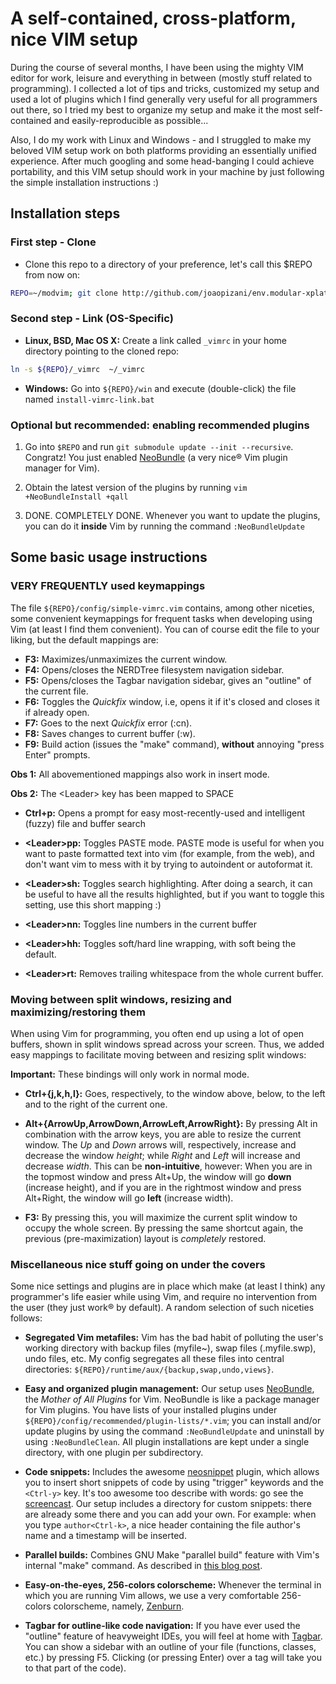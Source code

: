 A self-contained, cross-platform, nice  VIM setup
=================================================
During the course of several months, I have been using the mighty VIM editor for work, leisure and everything in between (mostly stuff related to programming).
I collected a lot of tips and tricks, customized my setup and used a lot of plugins which I find generally very useful for all programmers out there,
so I tried my best to organize my setup and make it the most self-contained and easily-reproducible as possible...

Also, I do my work with Linux and Windows - and I struggled to make my beloved VIM setup work on both platforms providing an essentially unified experience.
After much googling and some head-banging I could achieve portability,
and this VIM setup should work in your machine by just following the simple installation instructions :)


Installation steps
------------------

### First step - Clone
 * Clone this repo to a directory of your preference, let's call this $REPO from now on:

```bash
REPO=~/modvim; git clone http://github.com/joaopizani/env.modular-xplatform-vim-cfg.git $REPO
```

### Second step - Link (OS-Specific) ###

 * **Linux, BSD, Mac OS X:** Create a link called `_vimrc` in your home directory pointing to the cloned repo:

```bash
ln -s ${REPO}/_vimrc  ~/_vimrc
```

 * **Windows:** Go into `${REPO}/win` and execute (double-click) the file named `install-vimrc-link.bat`


### Optional but recommended: enabling recommended plugins

 1. Go into `$REPO` and run `git submodule update --init --recursive`.
    Congratz! You just enabled [NeoBundle](https://github.com/Shougo/neobundle.vim) (a very nice® Vim plugin manager for Vim).

 2. Obtain the latest version of the plugins by running `vim +NeoBundleInstall +qall`

 3. DONE. COMPLETELY DONE.
    Whenever you want to update the plugins, you can do it **inside** Vim by running the command `:NeoBundleUpdate`



Some basic usage instructions
-----------------------------

### VERY FREQUENTLY used keymappings

The file `${REPO}/config/simple-vimrc.vim` contains, among other niceties, some convenient keymappings for frequent tasks when developing using Vim (at least I find them convenient).
You can of course edit the file to your liking, but the default mappings are:

 * **F3:** Maximizes/unmaximizes the current window.
 * **F4:** Opens/closes the NERDTree filesystem navigation sidebar.
 * **F5:** Opens/closes the Tagbar navigation sidebar, gives an "outline" of the current file.
 * **F6:** Toggles the *Quickfix* window, i.e, opens it if it's closed and closes it if already open.
 * **F7:** Goes to the next *Quickfix* error (:cn).
 * **F8:** Saves changes to current buffer (:w).
 * **F9:** Build action (issues the "make" command), **without** annoying "press Enter" prompts.

**Obs 1:** All abovementioned mappings also work in insert mode.

**Obs 2:** The \<Leader\> key has been mapped to SPACE

 * **Ctrl+p:** Opens a prompt for easy most-recently-used and intelligent (fuzzy) file and buffer search

 * **\<Leader\>pp:** Toggles PASTE mode.
   PASTE mode is useful for when you want to paste formatted text into vim (for example, from the web),
   and don't want vim to mess with it by trying to autoindent or autoformat it.

 * **\<Leader\>sh:** Toggles search highlighting. After doing a search, it can be useful to have all the results highlighted,
   but if you want to toggle this setting, use this short mapping :)

 * **\<Leader\>nn:** Toggles line numbers in the current buffer

 * **\<Leader\>hh:** Toggles soft/hard line wrapping, with soft being the default.

 * **\<Leader\>rt:** Removes trailing whitespace from the whole current buffer.

### Moving between split windows, resizing and maximizing/restoring them

When using Vim for programming, you often end up using a lot of open buffers, shown in split windows spread across your screen.
Thus, we added easy mappings to facilitate moving between and resizing split windows:

**Important:** These bindings will only work in normal mode.

 * **Ctrl+{j,k,h,l}:** Goes, respectively, to the window above, below, to the left and to the right of the current one.

 * **Alt+{ArrowUp,ArrowDown,ArrowLeft,ArrowRight}:** By pressing Alt in combination with the arrow keys, you are able to resize the current window.
   The *Up* and *Down* arrows will, respectively, increase and decrease the window *height*; while *Right* and *Left* will increase and decrease *width*.
   This can be **non-intuitive**, however: When you are in the topmost window and press Alt+Up, the window will go **down** (increase height),
   and if you are in the rightmost window and press Alt+Right, the window will go **left** (increase width).

 * **F3:** By pressing this, you will maximize the current split window to occupy the whole screen.
   By pressing the same shortcut again, the previous (pre-maximization) layout is _completely_ restored.

### Miscellaneous nice stuff going on under the covers

Some nice settings and plugins are in place which make (at least I think) any programmer's life easier while using Vim,
and require no intervention from the user (they just work® by default).
A random selection of such niceties follows:

 * **Segregated Vim metafiles:** Vim has the bad habit of polluting the user's working directory with backup files (myfile~),
   swap files (.myfile.swp), undo files, etc. My config segregates all these files into central directories: `${REPO}/runtime/aux/{backup,swap,undo,views}`.

 * **Easy and organized plugin management:** Our setup uses [NeoBundle](https://github.com/Shougo/neobundle.vim), the *Mother of All Plugins* for Vim.
   NeoBundle is like a package manager for Vim plugins.
   You have lists of your installed plugins under `${REPO}/config/recommended/plugin-lists/*.vim`;
   you can install and/or update plugins by using the command `:NeoBundleUpdate` and uninstall by using `:NeoBundleClean`.
   All plugin installations are kept under a single directory, with one plugin per subdirectory.

 * **Code snippets:** Includes the awesome [neosnippet](https://github.com/Shougo/neosnippet) plugin,
   which allows you to insert short snippets of code by using "trigger" keywords and the `<Ctrl-y>` key.
   It's too awesome too describe with words: go see the [screencast](http://www.youtube.com/watch?v=TNMjbaimk9g).
   Our setup includes a directory for custom snippets: there are already some there and you can add your own.
   For example: when you type `author<Ctrl-k>`, a nice header containing the file author's name and a timestamp will be inserted.

 * **Parallel builds:** Combines GNU Make "parallel build" feature with Vim's internal "make" command.
   As described in [this blog post](http://joaopizani.hopto.org/en/2012/05/vim-parallel-make).

 * **Easy-on-the-eyes, 256-colors colorscheme:** Whenever the terminal in which you are running Vim allows,
   we use a very comfortable 256-colors colorscheme, namely, [Zenburn](https://github.com/jnurmine/Zenburn).

 * **Tagbar for outline-like code navigation:** If you have ever used the "outline" feature of heavyweight IDEs,
   you will feel at home with [Tagbar](https://github.com/majutsushi/tagbar).
   You can show a sidebar with an outline of your file (functions, classes, etc.) by pressing F5.
   Clicking (or pressing Enter) over a tag will take you to that part of the code).

